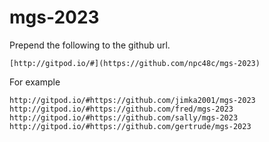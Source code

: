 # mgs-2023

Prepend the following to the github url.
```
[http://gitpod.io/#](https://github.com/npc48c/mgs-2023)
```

For example
```
http://gitpod.io/#https://github.com/jimka2001/mgs-2023
http://gitpod.io/#https://github.com/fred/mgs-2023
http://gitpod.io/#https://github.com/sally/mgs-2023
http://gitpod.io/#https://github.com/gertrude/mgs-2023

```
